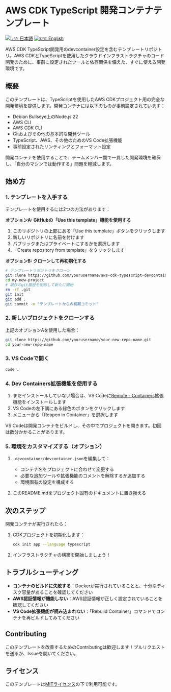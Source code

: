 # AWS CDK TypeScript 開発コンテナテンプレート

[![🇯🇵 日本語](https://img.shields.io/badge/%F0%9F%87%AF%F0%9F%87%B5-日本語-white)](./README.ja.md) [![🇺🇸 English](https://img.shields.io/badge/%F0%9F%87%BA%F0%9F%87%B8-English-white)](./README.md)

AWS CDK TypeScript開発用のdevcontainer設定を含むテンプレートリポジトリ。AWS CDKとTypeScriptを使用したクラウドインフラストラクチャのコード開発のために、事前に設定されたツールと依存関係を備えた、すぐに使える開発環境です。

## 概要

このテンプレートは、TypeScriptを使用したAWS CDKプロジェクト用の完全な開発環境を提供します。開発コンテナには以下のものが事前設定されています：

- Debian Bullseye上のNode.js 22
- AWS CLI
- AWS CDK CLI
- Gitおよびその他の基本的な開発ツール
- TypeScript、AWS、その他のためのVS Code拡張機能
- 事前設定されたリンティングとフォーマット設定

開発コンテナを使用することで、チームメンバー間で一貫した開発環境を確保し、「自分のマシンでは動作する」問題を軽減します。

## 始め方

### 1. テンプレートを入手する

テンプレートを使用するには2つの方法があります：

**オプションA: GitHubの「Use this template」機能を使用する**
1. このリポジトリの上部にある「Use this template」ボタンをクリックします
2. 新しいリポジトリに名前を付けます
3. パブリックまたはプライベートにするかを選択します
4. 「Create repository from template」をクリックします

**オプションB: クローンして再初期化する**
```bash
# テンプレートリポジトリをクローン
git clone https://github.com/yourusername/aws-cdk-typescript-devcontainer.git my-new-project
cd my-new-project
# 既存のgit履歴を削除して新たに開始
rm -rf .git
git init
git add .
git commit -m "テンプレートからの初期コミット"
```

### 2. 新しいプロジェクトをクローンする

上記のオプションAを使用した場合：
```bash
git clone https://github.com/yourusername/your-new-repo-name.git
cd your-new-repo-name
```

### 3. VS Codeで開く

```bash
code .
```

### 4. Dev Containers拡張機能を使用する

1. まだインストールしていない場合は、VS Codeに[Remote - Containers](https://marketplace.visualstudio.com/items?itemName=ms-vscode-remote.remote-containers)拡張機能をインストールします
2. VS Codeの左下隅にある緑色のボタンをクリックします
3. メニューから「Reopen in Container」を選択します

VS Codeは開発コンテナをビルドし、その中でプロジェクトを開きます。初回は数分かかることがあります。

### 5. 環境をカスタマイズする（オプション）

1. `.devcontainer/devcontainer.json`を編集して：
   - コンテナ名をプロジェクトに合わせて変更する
   - 必要な追加ツールや拡張機能のコメントを解除するか追加する
   - 環境固有の設定を構成する

2. このREADME.mdをプロジェクト固有のドキュメントに置き換える

## 次のステップ

開発コンテナが実行されたら：

1. CDKプロジェクトを初期化します：
   ```bash
   cdk init app --language typescript
   ```

2. インフラストラクチャの構築を開始しましょう！

## トラブルシューティング

- **コンテナのビルドに失敗する**：Dockerが実行されていることと、十分なディスク容量があることを確認してください
- **AWS認証情報が機能しない**：AWS認証情報が正しく設定されていることを確認してください
- **VS Code拡張機能が読み込まれない**：「Rebuild Container」コマンドでコンテナを再ビルドしてみてください

## Contributing

このテンプレートを改善するためのContributingは歓迎します！プルリクエストを送るか、Issueを開いてください。

## ライセンス

このテンプレートは[MITライセンス](LICENSE)の下で利用可能です。
